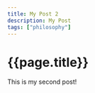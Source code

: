 ```yaml
---
title: My Post 2
description: My Post
tags: ["philosophy"]
---
```


# {{page.title}}

This is my second post!




